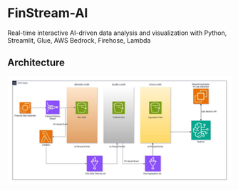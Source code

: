 # FinStream-AI
Real-time interactive AI-driven data analysis and visualization with Python, Streamlit, Glue, AWS Bedrock, Firehose, Lambda

## Architecture

![architecture](Architecture_diagram.jpg)
